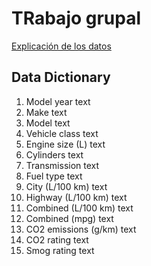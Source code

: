 # TRabajo grupal

[Explicación de los datos](https://natural-resources.canada.ca/energy-efficiency/transportation-alternative-fuels/personal-vehicles/choosing-right-vehicle/buying-electric-vehicle/understanding-the-tables/21383)

## Data Dictionary

1. Model year  text
2. Make  text
3. Model text
4. Vehicle class text
5. Engine size (L) text
6. Cylinders text
7. Transmission  text
8. Fuel type text
9. City (L/100 km) text
10. Highway (L/100 km)  text
11. Combined (L/100 km) text
12. Combined (mpg)  text
13. CO2 emissions (g/km)  text
14. CO2 rating  text
15. Smog rating text

